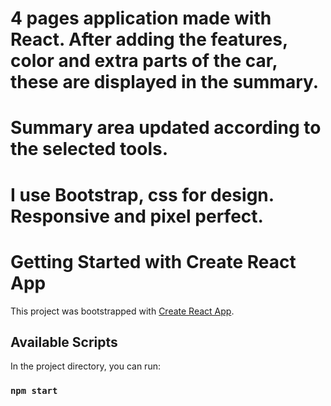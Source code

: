 # 4 pages application made with React. After adding the features, color and extra parts of the car, these are displayed in the summary. 
# Summary area updated according to the selected tools.
# I use Bootstrap, css for design. Responsive and pixel perfect.



# Getting Started with Create React App

This project was bootstrapped with [Create React App](https://github.com/facebook/create-react-app).

## Available Scripts

In the project directory, you can run:

### `npm start`

